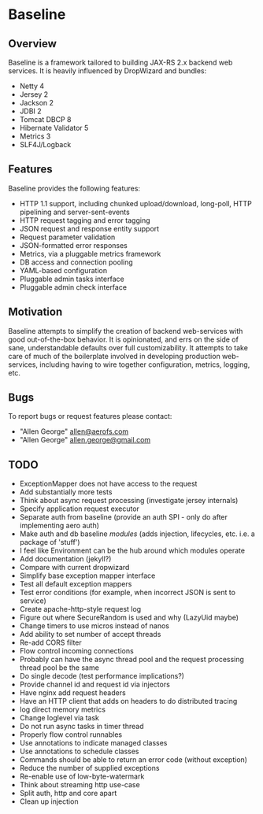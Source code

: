 # Baseline

## Overview

Baseline is a framework tailored to building JAX-RS 2.x
backend web services. It is heavily influenced by DropWizard and bundles:

* Netty 4
* Jersey 2
* Jackson 2
* JDBI 2
* Tomcat DBCP 8
* Hibernate Validator 5
* Metrics 3
* SLF4J/Logback

## Features

Baseline provides the following features:

* HTTP 1.1 support, including chunked upload/download, long-poll, HTTP pipelining and server-sent-events
* HTTP request tagging and error tagging
* JSON request and response entity support
* Request parameter validation
* JSON-formatted error responses
* Metrics, via a pluggable metrics framework
* DB access and connection pooling
* YAML-based configuration
* Pluggable admin tasks interface
* Pluggable admin check interface

## Motivation

Baseline attempts to simplify the creation of backend
web-services with good out-of-the-box behavior. It is
opinionated, and errs on the side of sane, understandable
defaults over full customizability. It attempts to
take care of much of the boilerplate involved in developing
production web-services, including having to wire together
configuration, metrics, logging, etc.

## Bugs

To report bugs or request features please contact:

* "Allen George" <allen@aerofs.com>
* "Allen George" <allen.george@gmail.com>

## TODO
* ExceptionMapper does not have access to the request
* Add substantially more tests
* Think about async request processing (investigate jersey internals)
* Specify application request executor
* Separate auth from baseline (provide an auth SPI - only do after implementing aero auth)
* Make auth and db baseline *modules* (adds injection, lifecycles, etc. i.e. a package of 'stuff')
* I feel like Environment can be the hub around which modules operate
* Add documentation (jekyll?)
* Compare with current dropwizard
* Simplify base exception mapper interface
* Test all default exception mappers
* Test error conditions (for example, when incorrect JSON is sent to service)
* Create apache-http-style request log
* Figure out where SecureRandom is used and why (LazyUid maybe)
* Change timers to use micros instead of nanos
* Add ability to set number of accept threads
* Re-add CORS filter
* Flow control incoming connections
* Probably can have the async thread pool and the request processing thread pool be the same
* Do single decode (test performance implications?)
* Provide channel id and request id via injectors
* Have nginx add request headers
* Have an HTTP client that adds on headers to do distributed tracing
* log direct memory metrics
* Change loglevel via task
* Do not run async tasks in timer thread
* Properly flow control runnables
* Use annotations to indicate managed classes
* Use annotations to schedule classes
* Commands should be able to return an error code (without exception)
* Reduce the number of supplied exceptions
* Re-enable use of low-byte-watermark
* Think about streaming http use-case
* Split auth, http and core apart
* Clean up injection
